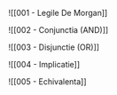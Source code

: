 ![[001 - Legile De Morgan]]

![[002 - Conjunctia (AND)]]

![[003 - Disjunctie (OR)]]

![[004 - Implicatie]]

![[005 - Echivalenta]]